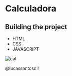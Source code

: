 # Calculadora


## Building the project

- HTML 
- CSS
- JAVASCRIPT


![cal](https://user-images.githubusercontent.com/113383301/217078276-175008b2-62d2-47ac-9807-cbf2f2fa352d.png)

@lucassantosdl!
